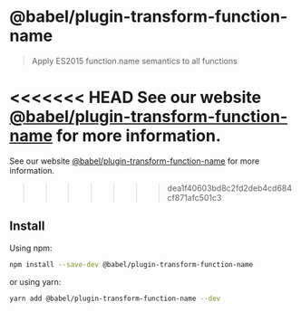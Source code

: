 # @babel/plugin-transform-function-name

> Apply ES2015 function.name semantics to all functions

<<<<<<< HEAD
See our website [@babel/plugin-transform-function-name](https://babeljs.io/docs/en/next/babel-plugin-transform-function-name.html) for more information.
=======
See our website [@babel/plugin-transform-function-name](https://babeljs.io/docs/en/babel-plugin-transform-function-name) for more information.
>>>>>>> dea1f40603bd8c2fd2deb4cd684cf871afc501c3

## Install

Using npm:

```sh
npm install --save-dev @babel/plugin-transform-function-name
```

or using yarn:

```sh
yarn add @babel/plugin-transform-function-name --dev
```
